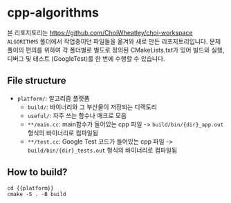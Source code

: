 # cpp-algorithms

본 리포지토리는 https://github.com/ChoiWheatley/choi-workspace `ALGORITHMS` 폴더에서 작업중이던 파일들을 옮겨와 새로 만든 리포지토리입니다. 문제풀이의 편의를 위하여 각 폴더별로 별도로 정의된 CMakeLists.txt가 있어 빌드와 실행, 디버그 및 테스트 (GoogleTest)를 한 번에 수행할 수 있습니다.

## File structure

- `platform/`: 알고리즘 플랫폼
    - `build/`: 바이너리와 그 부산물이 저장되는 디렉토리
    - `useful/`: 자주 쓰는 함수나 매크로 모음
    - `**/main.cc`: main함수가 들어있는 cpp 파일 -> `build/bin/{dir}_app.out` 형식의 바이너리로 컴파일됨
    - `**/test.cc`: Google Test 코드가 들어있는 cpp 파일 -> `build/bin/{dir}_tests.out` 형식의 바이너리로 컴파일됨

## How to build?

```shell
cd {{platform}}
cmake -S . -B build
```
